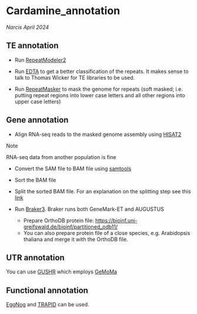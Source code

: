 # Cardamine_annotation

*Narcis April 2024*

## TE annotation

* Run [RepeatModeler2](https://github.com/Dfam-consortium/RepeatModeler/tree/master) 

* Run [EDTA](https://github.com/oushujun/EDTA) to get a better classification of the repeats. It makes sense to talk to Thomas Wicker for TE libraries to be used.

* Run [RepeatMasker](https://www.repeatmasker.org/RepeatMasker/) to mask the genome for repeats (soft masked; i.e. putting repeat regions into lower case letters and all other regions into upper case letters)

## Gene annotation
* Align RNA-seq reads to the masked genome assembly using [HISAT2](http://daehwankimlab.github.io/hisat2/)

> [!NOTE]
> RNA-seq data from another population is fine

  * Convert the SAM file to BAM file using [samtools](https://github.com/samtools/)
  * Sort the BAM file
  * Split the sorted BAM file. For an explanation on the splitting step see this [link](https://www.biostars.org/p/348134/)  
     
* Run [Braker3](https://github.com/Gaius-Augustus/BRAKER). Braker runs both GeneMark-ET and AUGUSTUS

  * Prepare OrthoDB protein file: https://bioinf.uni-greifswald.de/bioinf/partitioned_odb11/ 
  * You can also prepare protein file of a close species, e.g. Arabidopsis thaliana and merge it with the OrthoDB file.

## UTR annotation
You can use [GUSHR](https://github.com/Gaius-Augustus/GUSHR) which employs [GeMoMa](http://www.jstacs.de/index.php/GeMoMa)

## Functional annotation

[EggNog](https://github.com/eggnogdb/eggnog-mapper/wiki/) and [TRAPID](http://bioinformatics.psb.ugent.be/trapid_02/) can be used.





